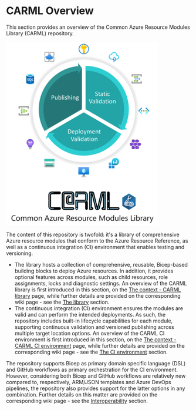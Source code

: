 # CARML Overview

This section provides an overview of the Common Azure Resource Modules Library (CARML) repository.

<img src="./media/Context/CARML_overview.png" alt="CARML overview" height="500">

The content of this repository is twofold: it's a library of comprehensive Azure resource modules that conform to the Azure Resource Reference, as well as a continuous integration (CI) environment that enables testing and versioning.

- The library hosts a collection of comprehensive, reusable, Bicep-based building blocks to deploy Azure resources. In addition, it provides optional features across modules, such as child resources, role assignments, locks and diagnostic settings. An overview of the CARML library is first introduced in this section, on the [The context - CARML library](./The%20context%20-%20CARML%20library) page, while further details are provided on the corresponding wiki page - see the [The library](./The%20library) section.
- The continuous integration (CI) environment ensures the modules are valid and can perform the intended deployments. As such, the repository includes built-in lifecycle capabilities for each module, supporting continuous validation and versioned publishing across multiple target location options. An overview of the CARML CI environment is first introduced in this section, on the [The context - CARML CI environment](./The%20context%20-%20CARML%20CI%20environment) page, while further details are provided on the corresponding wiki page - see the [The CI environment](./The%20CI%20environment) section.

The repository supports Bicep as primary domain specific language (DSL) and GitHub workflows as primary orchestration for the CI environment. However, considering both Bicep and GitHub workflows are relatively new compared to, respectively, ARM/JSON templates and Azure DevOps pipelines, the repository also provides support for the latter options in any combination. Further details on this matter are provided on the corresponding wiki page - see the [Interoperability](./Interoperability) section.
